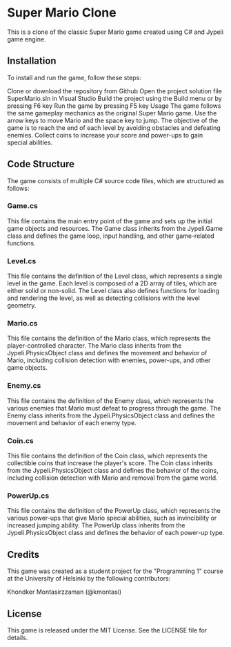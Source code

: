 # Super Mario Clone

This is a clone of the classic Super Mario game created using C# and Jypeli game engine.

## Installation

To install and run the game, follow these steps:

Clone or download the repository from Github
Open the project solution file SuperMario.sln in Visual Studio
Build the project using the Build menu or by pressing F6 key
Run the game by pressing F5 key
Usage
The game follows the same gameplay mechanics as the original Super Mario game. Use the arrow keys to move Mario and the space key to jump. The objective of the game is to reach the end of each level by avoiding obstacles and defeating enemies. Collect coins to increase your score and power-ups to gain special abilities.

## Code Structure
The game consists of multiple C# source code files, which are structured as follows:

### Game.cs
This file contains the main entry point of the game and sets up the initial game objects and resources. The Game class inherits from the Jypeli.Game class and defines the game loop, input handling, and other game-related functions.

### Level.cs
This file contains the definition of the Level class, which represents a single level in the game. Each level is composed of a 2D array of tiles, which are either solid or non-solid. The Level class also defines functions for loading and rendering the level, as well as detecting collisions with the level geometry.

### Mario.cs
This file contains the definition of the Mario class, which represents the player-controlled character. The Mario class inherits from the Jypeli.PhysicsObject class and defines the movement and behavior of Mario, including collision detection with enemies, power-ups, and other game objects.

### Enemy.cs
This file contains the definition of the Enemy class, which represents the various enemies that Mario must defeat to progress through the game. The Enemy class inherits from the Jypeli.PhysicsObject class and defines the movement and behavior of each enemy type.

### Coin.cs
This file contains the definition of the Coin class, which represents the collectible coins that increase the player's score. The Coin class inherits from the Jypeli.PhysicsObject class and defines the behavior of the coins, including collision detection with Mario and removal from the game world.

### PowerUp.cs
This file contains the definition of the PowerUp class, which represents the various power-ups that give Mario special abilities, such as invincibility or increased jumping ability. The PowerUp class inherits from the Jypeli.PhysicsObject class and defines the behavior of each power-up type.

## Credits
This game was created as a student project for the "Programming 1" course at the University of Helsinki by the following contributors:

Khondker Montasirzzaman (@kmontasi)

## License
This game is released under the MIT License. See the LICENSE file for details.
